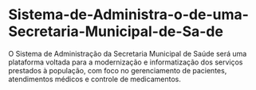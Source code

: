 # Sistema-de-Administra-o-de-uma-Secretaria-Municipal-de-Sa-de
O Sistema de Administração da Secretaria Municipal de Saúde será uma plataforma voltada para a modernização e informatização dos serviços prestados à população, com foco no gerenciamento de pacientes, atendimentos médicos e controle de medicamentos.
